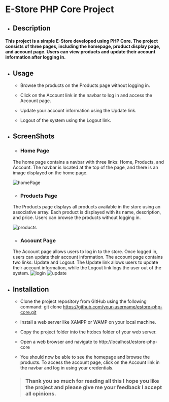 # E-Store PHP Core Project
- ## Description 
#### This project is a simple E-Store developed using PHP Core. The project consists of three pages, including the homepage, product display page, and account page. Users can view products and update their account information after logging in.


- ## Usage
  -  Browse the products on the Products page without logging in.
  -  Click on the Account link in the navbar to log in and access the Account page.

  - Update your account information using the Update link.

  - Logout of the system using the Logout link.
   
 - ## ScreenShots
     - ### Home Page 
    The home page contains a navbar with three links: Home, Products, and Account. The navbar is located at the top of the page, and there is an image displayed on the home page.


      ![homePage](https://user-images.githubusercontent.com/130367407/236428388-9f07e4c5-48a5-4ac7-8f06-6aaf49effb97.jpg)
   - ### Products Page
   The Products page displays all products available in the store using an associative array. Each product is displayed with its name, description, and price. Users can browse the products without logging in.
   
      ![products](https://user-images.githubusercontent.com/130367407/236429474-c0f0c52f-91f0-44a9-ac69-d564cedc1da8.jpg)

      - ### Account Page
      The Account page allows users to log in to the store. Once logged in, users can update their account information. The account page contains two links: Update and Logout. The Update link allows users to update their account information, while the Logout link logs the user out of the system.
      ![login](https://user-images.githubusercontent.com/130367407/236429907-f186c6e0-9f27-4deb-a689-3a9e959713b0.jpg) 
      ![update](https://user-images.githubusercontent.com/130367407/236429998-9a2044d3-2230-4f91-abed-f6da22160e00.jpg)

- ## Installation 
  -  Clone the project repository from GitHub using the following command:
git clone
https://github.com/your-username/estore-php-core.git

  - Install a web server like XAMPP or WAMP on your local machine.

  - Copy the project folder into the htdocs folder of your web server.

  - Open a web browser and navigate to http://localhost/estore-php-core

  - You should now be able to see the homepage and browse the products. To access the account page, click on the Account link in the navbar and log in using your credentials.
  
  > ### Thank you so much for reading all this I hope you like the project and please give me your feedback I accept all opinions.
